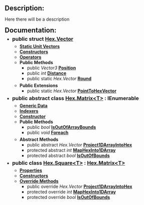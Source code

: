 <style>
h3, h2, ul, ol{
  margin: 0 0 5px;
}
</style>
## Description:
Here there will be a description

## Documentation:
- ### public struct [Hex.Vector](https://duckduckgo.com)
  - **[Static Unit Vectors](https://duckduckgo.com)**
  - **[Constructors](https://duckduckgo.com)**
  - **[Operators](https://duckduckgo.com)**
  - **Public Methods**
    - public _Vector3_ **[Position](https://duckduckgo.com)**
    - public _int_ **[Distance](https://duckduckgo.com)**
    - public static _Hex.Vector_ **[Round](https://duckduckgo.com)**
  - **Public Extensions**
    - public static _Hex.Vector_ **[PointToHexVector](https://duckduckgo.com)**
- ### public abstract class [Hex.Matrix\<T>](https://duckduckgo.com) : IEnumerable<T>
  - **[Generic Data](https://duckduckgo.com)**
  - **[Indexers](https://duckduckgo.com)**
  - **[Constructor](https://duckduckgo.com)**
  - **Public Methods**
    - public _bool_ **[IsOutOfArrayBounds](https://duckduckgo.com)**
    - public _void_ **[Foreach](https://duckduckgo.com)**
  - **Abstract Methods**
    - public abstract _Hex.Vector_ **[Project1DArrayIntoHex](https://duckduckgo.com)**
    - protected abstract _int_ **[MapHexInto1DArray](https://duckduckgo.com)**
    - protected abstract _bool_ **[IsOutOfBounds](https://duckduckgo.com)**
- ### public class [Hex.Square\<T>](https://duckduckgo.com) : [Hex.Matrix\<T>](https://duckduckgo.com)
  - **[Properties](https://duckduckgo.com)**
  - **[Constructors](https://duckduckgo.com)**
  - **[Override Methods](https://duckduckgo.com)**
    - public override _Hex.Vector_ **[Project1DArrayIntoHex](https://duckduckgo.com)**
    - protected override _int_ **[MapHexInto1DArray](https://duckduckgo.com)**
    - protected override _bool_ **[IsOutOfBounds](https://duckduckgo.com)**



  




